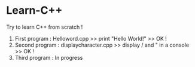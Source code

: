# Learn-C++
Try to learn C++ from scratch !

1. First program : Helloword.cpp >> print "Hello World!" >> OK !
2. Second program : displaycharacter.cpp >> display / and " in a console >> OK !
3. Third program : In progress
